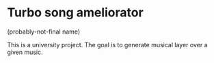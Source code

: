 # Turbo song ameliorator
(probably-not-final name)

This is a university project. The goal is to generate musical layer over a given music.
